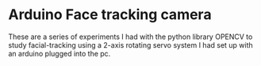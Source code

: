 # Arduino Face tracking camera

These are a series of experiments I had with the python library OPENCV to study facial-tracking using a 2-axis rotating servo system I had set up with an arduino plugged into the pc.